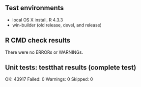 
## Test environments

* local OS X install, R 4.3.3
* win-builder (old release, devel, and release)

## R CMD check results

There were no ERRORs or WARNINGs. 

## Unit tests: testthat results (complete test)

OK:       43917
Failed:   0
Warnings: 0
Skipped:  0
